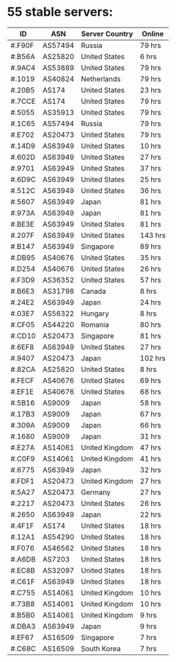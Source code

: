 # 55 stable servers:

| ID | ASN | Server Country | Online |
| ------ | ------ | ------ | ------ |
| #.F90F | AS57494 | Russia | 79 hrs |
| #.B56A | AS25820 | United States | 6 hrs |
| #.9AC4 | AS53889 | United States | 79 hrs |
| #.1019 | AS40824 | Netherlands | 79 hrs |
| #.20B5 | AS174 | United States | 23 hrs |
| #.7CCE | AS174 | United States | 79 hrs |
| #.5055 | AS35913 | United States | 79 hrs |
| #.1C65 | AS57494 | Russia | 79 hrs |
| #.E702 | AS20473 | United States | 79 hrs |
| #.14D9 | AS63949 | United States | 10 hrs |
| #.602D | AS63949 | United States | 27 hrs |
| #.9701 | AS63949 | United States | 37 hrs |
| #.6D9C | AS63949 | United States | 25 hrs |
| #.512C | AS63949 | United States | 36 hrs |
| #.5607 | AS63949 | Japan | 81 hrs |
| #.973A | AS63949 | Japan | 81 hrs |
| #.BE3E | AS63949 | United States | 81 hrs |
| #.207F | AS63949 | United States | 143 hrs |
| #.B147 | AS63949 | Singapore | 89 hrs |
| #.DB95 | AS40676 | United States | 35 hrs |
| #.D254 | AS40676 | United States | 26 hrs |
| #.F3D9 | AS36352 | United States | 57 hrs |
| #.B6E3 | AS31798 | Canada | 8 hrs |
| #.24E2 | AS63949 | Japan | 24 hrs |
| #.03E7 | AS56322 | Hungary | 8 hrs |
| #.CF05 | AS44220 | Romania | 80 hrs |
| #.CD10 | AS20473 | Singapore | 81 hrs |
| #.6EF8 | AS63949 | United States | 27 hrs |
| #.9407 | AS20473 | Japan | 102 hrs |
| #.82CA | AS25820 | United States | 8 hrs |
| #.FECF | AS40676 | United States | 69 hrs |
| #.EF1E | AS40676 | United States | 68 hrs |
| #.5B16 | AS9009 | Japan | 58 hrs |
| #.17B3 | AS9009 | Japan | 67 hrs |
| #.309A | AS9009 | Japan | 66 hrs |
| #.1680 | AS9009 | Japan | 31 hrs |
| #.E27A | AS14061 | United Kingdom | 47 hrs |
| #.C0F9 | AS14061 | United Kingdom | 41 hrs |
| #.6775 | AS63949 | Japan | 32 hrs |
| #.FDF1 | AS20473 | United Kingdom | 27 hrs |
| #.5A27 | AS20473 | Germany | 27 hrs |
| #.2217 | AS20473 | United States | 26 hrs |
| #.2650 | AS63949 | Japan | 22 hrs |
| #.4F1F | AS174 | United States | 18 hrs |
| #.12A1 | AS54290 | United States | 18 hrs |
| #.F076 | AS46562 | United States | 18 hrs |
| #.A6DB | AS7203 | United States | 18 hrs |
| #.EC8B | AS32097 | United States | 18 hrs |
| #.C61F | AS63949 | United States | 18 hrs |
| #.C755 | AS14061 | United Kingdom | 10 hrs |
| #.73B8 | AS14061 | United Kingdom | 10 hrs |
| #.B5B0 | AS14061 | United Kingdom | 9 hrs |
| #.DBA3 | AS63949 | Japan | 9 hrs |
| #.EF67 | AS16509 | Singapore | 7 hrs |
| #.C68C | AS16509 | South Korea | 7 hrs |

